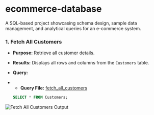# ecommerce-database
A SQL-based project showcasing schema design, sample data management, and analytical queries for an e-commerce system.
### 1. Fetch All Customers
- **Purpose:** Retrieve all customer details.
- **Results:** Displays all rows and columns from the `Customers` table.
- **Query:**
- - **Query File:** [fetch_all_customers](queries/fetch_all_customers)

  ```sql
  SELECT * FROM Customers;
 ![Fetch All Customers Output](assets/fetch_all_customers_output..png)

